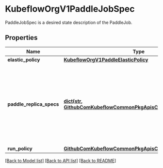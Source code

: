# KubeflowOrgV1PaddleJobSpec

PaddleJobSpec is a desired state description of the PaddleJob.
## Properties
Name | Type | Description | Notes
------------ | ------------- | ------------- | -------------
**elastic_policy** | [**KubeflowOrgV1PaddleElasticPolicy**](KubeflowOrgV1PaddleElasticPolicy.md) |  | [optional] 
**paddle_replica_specs** | [**dict(str, GithubComKubeflowCommonPkgApisCommonV1ReplicaSpec)**](GithubComKubeflowCommonPkgApisCommonV1ReplicaSpec.md) | A map of PaddleReplicaType (type) to ReplicaSpec (value). Specifies the Paddle cluster configuration. For example,   {     \&quot;Master\&quot;: PaddleReplicaSpec,     \&quot;Worker\&quot;: PaddleReplicaSpec,   } | 
**run_policy** | [**GithubComKubeflowCommonPkgApisCommonV1RunPolicy**](GithubComKubeflowCommonPkgApisCommonV1RunPolicy.md) |  | 

[[Back to Model list]](../README.md#documentation-for-models) [[Back to API list]](../README.md#documentation-for-api-endpoints) [[Back to README]](../README.md)


